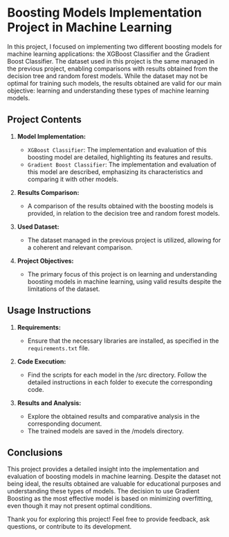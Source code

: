 # Boosting Models Implementation Project in Machine Learning

In this project, I focused on implementing two different boosting models for machine learning applications: the XGBoost Classifier and the Gradient Boost Classifier. The dataset used in this project is the same managed in the previous project, enabling comparisons with results obtained from the decision tree and random forest models. While the dataset may not be optimal for training such models, the results obtained are valid for our main objective: learning and understanding these types of machine learning models.

## Project Contents

1. **Model Implementation:**
   - `XGBoost Classifier`: The implementation and evaluation of this boosting model are detailed, highlighting its features and results.
   - `Gradient Boost Classifier`: The implementation and evaluation of this model are described, emphasizing its characteristics and comparing it with other models.

2. **Results Comparison:**
   - A comparison of the results obtained with the boosting models is provided, in relation to the decision tree and random forest models.

3. **Used Dataset:**
   - The dataset managed in the previous project is utilized, allowing for a coherent and relevant comparison.

4. **Project Objectives:**
   - The primary focus of this project is on learning and understanding boosting models in machine learning, using valid results despite the limitations of the dataset.

## Usage Instructions

1. **Requirements:**
   - Ensure that the necessary libraries are installed, as specified in the `requirements.txt` file.

2. **Code Execution:**
   - Find the scripts for each model in the /src directory. Follow the detailed instructions in each folder to execute the corresponding code.

3. **Results and Analysis:**
   - Explore the obtained results and comparative analysis in the corresponding document.
   - The trained models are saved in the /models directory.

## Conclusions

This project provides a detailed insight into the implementation and evaluation of boosting models in machine learning. Despite the dataset not being ideal, the results obtained are valuable for educational purposes and understanding these types of models. The decision to use Gradient Boosting as the most effective model is based on minimizing overfitting, even though it may not present optimal conditions.

Thank you for exploring this project! Feel free to provide feedback, ask questions, or contribute to its development.